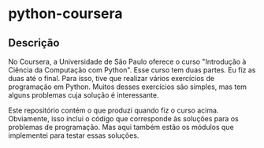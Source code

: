 python-coursera
===============

Descrição
---------

No Coursera, a Universidade de São Paulo oferece o curso
"Introdução à Ciência da Computação com Python".
Esse curso tem duas partes. Eu fiz as duas até o final.
Para isso, tive que realizar vários exercícios de programação em Python.
Muitos desses exercícios são simples, mas
tem alguns problemas cuja solução é interessante.

Este repositório contém o que produzi quando fiz o curso acima.
Obviamente, isso inclui o código que
corresponde às soluções para os problemas de programação.
Mas aqui também estão os módulos que implementei para testar essas soluções.
